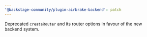 ```yaml
---
'@backstage-community/plugin-airbrake-backend': patch
---
```


Deprecated `createRouter` and its router options in favour of the new backend system.
